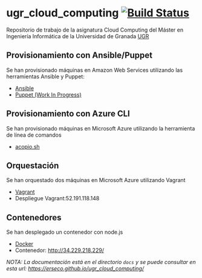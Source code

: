 # ugr_cloud_computing [![Build Status](https://travis-ci.org/erseco/ugr_cloud_computing.svg?branch=master)](https://travis-ci.org/erseco/ugr_cloud_computing)

Repositorio de trabajo de la asignatura Cloud Computing del Máster en Ingeniería Informática de la Universidad de Granada [UGR](https://www.ugr.es)


## Provisionamiento con Ansible/Puppet

Se han provisionado máquinas en Amazon Web Services utilizando las herramientas Ansible y Puppet:

 - [Ansible](https://github.com/erseco/ugr_cloud_computing/tree/master/provision/ansible/README.md)
 - [Puppet (Work In Progress)](https://github.com/erseco/ugr_cloud_computing/tree/master/provision/puppet/README.md)


## Provisionamiento con Azure CLI

Se han provisionado máquinas en Microsoft Azure utilizando la herramienta de línea de comandos

- [acopio.sh](https://github.com/erseco/ugr_cloud_computing/tree/master/acopio.sh)


## Orquestación

Se han orquestado dos máquinas en Microsoft Azure utilizando Vagrant

- [Vagrant](https://github.com/erseco/ugr_cloud_computing/tree/master/orquestacion/README.md)
- Despliegue Vagrant:52.191.118.148


## Contenedores

Se han desplegado un contenedor con node.js

- [Docker](https://github.com/erseco/ugr_cloud_computing/tree/master/contenedores/README.md)
- Contenedor: http://34.229.218.229/


*NOTA: La documentación está en el directorio `docs` y se puede consultar en esta url: https://erseco.github.io/ugr_cloud_computing/*
